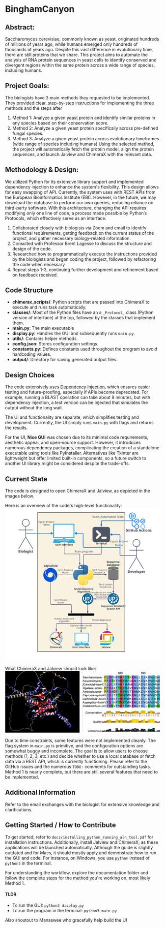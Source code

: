 # BinghamCanyon

## Abstract:

Saccharomyces cerevisiae, commonly known as yeast, originated hundreds of millions of years ago, while humans emerged only hundreds of thousands of years ago. Despite this vast difference in evolutionary time, there are still proteins that we share. This project aims to automate the analysis of RNA protein sequences in yeast cells to identify conserved and divergent regions within the same protein across a wide range of species, including humans.

## Project Goals:

The biologists have 3 main methods they requested to be implemented. They provided clear, step-by-step instructions for implementing the three methods and the steps after

1. Method 1: Analyze a given yeast protein and identify similar proteins in any species based on their conservation score.
2. Method 2: Analyze a given yeast protein specifically across pre-defined fungal species.
3. Method 3: Analyze a given yeast protein across evolutionary timeframes (wide range of species including humans)
   Using the selected method, the project will automatically fetch the protein model, align the protein sequences, and launch Jalview and ChimeraX with the relevant data.

## Methodology & Design:

We utilized Python for its extensive library support and implemented dependency injection to enhance the system's flexibility. This design allows for easy swapping of API. Currently, the system uses with REST APIs from the European Bioinformatics Institute (EBI). However, in the future, we may download the database to perform our own queries, reducing reliance on third-party software. With this architecture, changing the API requires modifying only one line of code, a process made possible by Python’s Protocols, which effectively serve as an interface.

1. Collaborated closely with biologists via Zoom and email to identify functional requirements, getting feedback on the current status of the project, and gather necessary biology-related information.
2. Consulted with Professor Brent Lagesse to discuss the structure and design of the code.
3. Researched how to programmatically execute the instructions provided by the biologists and began coding the project, followed by refactoring the code when necessary
4. Repeat steps 1-3, continuing further development and refinement based on feedback received.

## Code Structure

- **chimerax_scripts/**: Python scripts that are passed into ChimeraX to execute and runs task automatically.
- **classes/**: Most of the Python files have an a `_Protocol_` class (Python version of interface) at the top, followed by the classes that implement them.
- **main.py**: The main executable
- **display.py**: Handles the GUI and subsequently runs `main.py`.
- **utils/**: Contains helper methods
- **config.json**: Stores configuration settings.
- **constants.py**: Defines constants used throughout the program to avoid hardcoding values.
- **output/**: Directory for saving generated output files.

## Design Choices

The code extensively uses [Dependency Injection](https://www.youtube.com/watch?v=J1f5b4vcxCQ), which ensures easier testing and future-proofing, especially if APIs become deprecated. For example, running a BLAST operation can take about 8 minutes, but with dependency injection, a test version can be injected that simulates the output without the long wait.

The UI and functionality are separate, which simplifies testing and development. Currently, the UI simply runs `main.py` with flags and returns the results.

For the UI, **Nice GUI** was chosen due to its minimal code requirements, aesthetic appeal, and open-source support. However, it introduces numerous dependency packages, complicating the creation of a standalone executable using tools like PyInstaller. Alternatives like Tkinter are lightweight but offer limited built-in components, so a future switch to another UI library might be considered despite the trade-offs.

## Current State

The code is designed to open ChimeraX and Jalview, as depicted in the images below.

Here is an overview of the code's high-level functionality:
![Code Overview](./docs/img/overview_of_code.png)

What ChimeraX and Jalview should look like:
![ChimeraX and Jalview](./docs/img/chimerax_jalview.png)

Due to time constraints, some features were not implemented cleanly. The flag system in `main.py` is primitive, and the configuration options are somewhat buggy and incomplete. The goal is to allow users to choose methods (1, 2, 3, etc.) and decide whether to use a local database or fetch data via a REST API, which is currently functioning. Please refer to the GitHub issues and the numerous `TODO:` comments for outstanding tasks. Method 1 is nearly complete, but there are still several features that need to be implemented.

## Additional Information

Refer to the email exchanges with the biologist for extensive knowledge and clarifications.

## Getting Started / How to Contribute

To get started, refer to `docs/installing_python_running_aln_tool.pdf` for installation instructions. Additionally, install Jalview and ChimeraX, as these applications will be launched automatically. Although the guide is slightly outdated and for Macs, it should mostly apply and demonstrate how to run the GUI and code. For instance, on Windows, you use `python` instead of `python3` in the terminal.

For understanding the workflow, explore the documentation folder and follow the complete steps for the method you're working on, most likely Method 1.

#### TLDR

- To run the GUI: `python3 display.py`
- To run the program in the terminal: `python3 main.py`

Also shoutout to Manaswee who gracefully help build the UI
